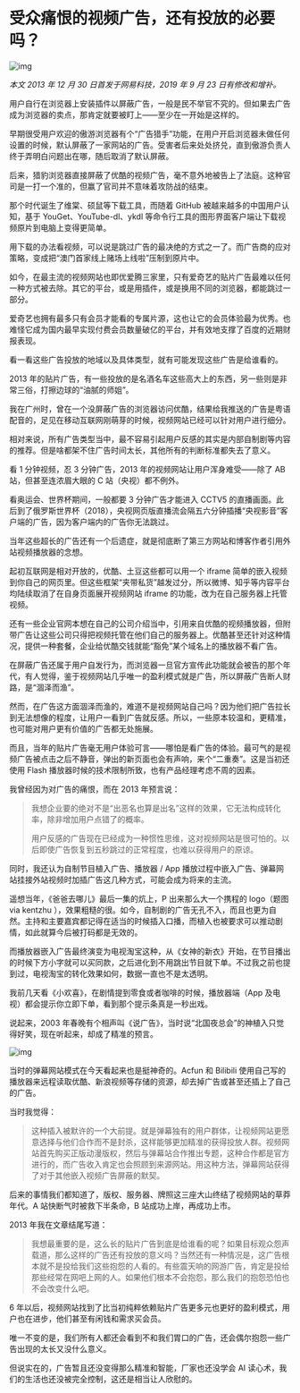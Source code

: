 # 受众痛恨的视频广告，还有投放的必要吗？

![img](https://lishuhang.me/img/2019/09/hunantv-reality-show.jpg)

*本文 2013 年 12 月 30 日首发于网易科技，2019 年 9 月 23 日有修改和增补。*

用户自行在浏览器上安装插件以屏蔽广告，一般是民不举官不究的。但如果去广告成为浏览器的卖点，那肯定就要被盯上——至少在一开始是这样的。

早期很受用户欢迎的傲游浏览器有个“广告猎手”功能，在用户开启浏览器未做任何设置的时候，默认屏蔽了一家网站的广告。受害者后来处处挤兑，直到傲游负责人终于弄明白问题出在哪，随后取消了默认屏蔽。

后来，猎豹浏览器直接屏蔽了优酷的视频广告，毫不意外地被告上了法庭。这种官司是一打一个准的，但赢了官司并不意味着攻防战的结束。

那个时代诞生了维棠、硕鼠等下载工具，而随着 GitHub 被越来越多的中国用户认知，基于 YouGet、YouTube-dl、ykdl 等命令行工具的图形界面客户端让下载视频原片到电脑上变得更简单。

用下载的办法看视频，可以说是跳过广告的最决绝的方式之一了。而广告商的应对策略，变成把“澳门首家线上赌场上线啦”压制到原片中。

如今，在最主流的视频网站也即优爱腾三家里，只有爱奇艺的贴片广告最难以任何一种方式被去除。其它的平台，或是用插件，或是换用不同的浏览器，都能跳过一部分。

爱奇艺也拥有最多只有会员才能看的专属片源，这也让它的会员体验最为优秀。也难怪它成为国内最早实现付费会员数量破亿的平台，并有效地支撑了百度的近期财报表现。

看一看这些广告投放的地域以及具体类型，就有可能发现这些广告是给谁看的。

2013 年的贴片广告，有一些投放的是名酒名车这些高大上的东西，另一些则是非常三俗，打擦边球的“油腻的师姐”。

我在广州时，曾在一个没屏蔽广告的浏览器访问优酷，结果给我推送的广告是粤语配音的，足见在移动互联网刚萌芽的时候，视频网站已经可以针对用户进行细分。

相对来说，所有广告类型当中，最不容易引起用户反感的其实是内部自制剧等内容的推荐。但是啥都架不住广告时间太长，其他所有的判断标准都失去了意义。

看 1 分钟视频，忍 3 分钟广告，2013 年的视频网站让用户浑身难受——除了 AB 站，但甚至连浓眉大眼的 C 站（央视）都不例外。

看奥运会、世界杯期间，一般都要 3 分钟广告才能进入 CCTV5 的直播画面。此后到了俄罗斯世界杯（2018），央视网页版直播流会隔五六分钟插播“央视影音”客户端的广告，因为客户端内的广告你无法跳过。

当年这些超长的广告还有一个后遗症，就是彻底断了第三方网站和博客作者引用外站视频播放器的念想。

起初互联网是相对开放的，优酷、土豆这些都可以用一个 iframe 简单的嵌入视频到你自己的网页里。但这些框架“夹带私货”越发过分，所以微博、知乎等内容平台均陆续取消了在自身页面展开视频网站 iframe 的功能，改为在自己服务器上托管视频。

还有一些企业官网本想在自己的公司介绍当中，引用来自优酷的视频播放器，但附带广告让这些公司只得把视频托管在他们自己的服务器上。优酷甚至还针对这种情况，提供一种套餐，企业给优酷交钱就能“豁免”某个域名上的播放器不看广告。

在屏蔽广告还属于用户自发行为，而浏览器一旦官方宣传此功能就会被告的那个年代，有人觉得，鉴于视频网站几乎唯一的盈利模式就是广告，所以屏蔽广告断人财路，是“涸泽而渔”。

然而，在广告这方面涸泽而渔的，难道不是视频网站自己吗？因为他们把广告拉长到无法想像的程度，让用户一看到广告就反感。所以，一些原本较温和，更精准，也可能对用户更有价值的广告都无处施展。

而且，当年的贴片广告毫无用户体验可言——哪怕是看广告的体验。最可气的是视频广告被点击之后不静音，弹出的新页面也会有声响，来个“二重奏”。这是当初还使用 Flash 播放器时候的技术限制所致，也有产品经理考虑不周的因素。

我曾经因为对广告的痛恨，而在 2013 年预言说：

> 我想企业要的绝对不是“出恶名也算是出名”这样的效果，它无法构成转化率，除非增加用户点错了的概率。
>
> 用户反感的广告现在已经成为一种惯性思维，这对视频网站是很可怕的。以后即使广告恢复到五秒跳过的正常程度，也难以获得用户的原谅。

同时，我还认为自制节目植入广告、播放器 / App 播放过程中嵌入广告、弹幕网站挂接外站视频时加插广告这几种方式，可能会成为将来的主流。

遥想当年，《爸爸去哪儿》最后一集的炕上，P 出来那么大一个携程的 logo（题图 via kentzhu ），效果粗糙的很。如今，自制剧的广告无孔不入，而且也更为自然。主持和主要嘉宾都记得在适当的时候插入口播，而植入也被要求可以推动剧情，如此就算今后被打码都是无效的。

而播放器嵌入广告最终演变为电视淘宝这种，从《女神的新衣》开始，在节目播出的时候下方小字就可以买同款，之后进化到不用跳出节目就下单。不过我之前也提到过，电视淘宝的转化效果如何，数据一直也不是太透明。

我前几天看《小欢喜》，在剧情提到零食或者咖啡的时候，播放器端（App 及电视）都会提示你立即下单，看到那个提示条真是一秒出戏。

说起来，2003 年春晚有个相声叫《说广告》，当时说“北国夜总会”的神植入只觉得好笑，现在听起来，却成了精准的预言。

![img](https://lishuhang.me/img/2019/09/beiguo-night-club.jpg)

当时的弹幕网站模式在今天看起来也是挺神奇的。Acfun 和 Bilibili 使用自己写的播放器来远程读取优酷、新浪视频等存储的资源，却去掉广告或甚至还插上了自己的广告。

当时我觉得：

> 这种插入被默许的一个大前提。就是弹幕独有的用户群体，让视频网站更愿意选择与他们合作而不是封杀，这样能够更加精准的获得投放人群。视频网站首先购买正版动漫版权，然后与弹幕站合作推出专题，这种合作都是官方进行的，而广告收入肯定也会照顾到来源网站。用这种方法，弹幕网站获得了对于其他嵌入视频广告屏蔽的默契。

后来的事情我们都知道了，版权、服务器、牌照这三座大山终结了视频网站的草莽年代。A 站快断气时被救下半条命，B 站成功上岸，再成功上市。

2013 年我在文章结尾写道：

> 我想最重要的是，这么长的贴片广告到底是给谁看的呢？如果目标观众怨声载道，那么这样的广告还有投放的意义吗？当然还有一种情况是，这广告根本就不是投给我们这些抱怨的人看的。有些震天响的网游广告，肯定是投给那些经常在网吧上网的人。如果他们根本不会抱怨，那么我们的抱怨恐怕也不会改变什么吧。

6 年以后，视频网站找到了比当初纯粹依赖贴片广告更多元也更好的盈利模式，用户也在进步，他们甚至有闲钱和需求买会员。

唯一不变的是，我们所有人都还会看到不和我们胃口的广告，还会偶尔抱怨一些广告出现的太长又没什么意义。

但说实在的，广告暂且还没变得那么精准和智能，厂家也还没学会 AI 读心术，我们的生活也还没被完全控制，这还是相当让人欣慰的。